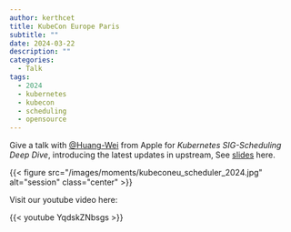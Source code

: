```yaml
---
author: kerthcet
title: KubeCon Europe Paris
subtitle: ""
date: 2024-03-22
description: ""
categories:
  - Talk
tags:
  - 2024
  - kubernetes
  - kubecon
  - scheduling
  - opensource
---
```


Give a talk with [@Huang-Wei](https://github.com/Huang-Wei) from Apple for _Kubernetes SIG-Scheduling Deep Dive_, introducing the latest updates in upstream, See [slides](https://github.com/kerthcet/Slides/blob/main/year2024/kubecon-eu/KubeConEU24-SIG-Scheduling.key) here.

{{< figure src="/images/moments/kubeconeu_scheduler_2024.jpg" alt="session" class="center" >}}

Visit our youtube video here:

{{< youtube YqdskZNbsgs >}}
